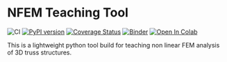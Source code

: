 # NFEM Teaching Tool

![CI](https://github.com/StatikTUM/nfem/workflows/CI/badge.svg) [![PyPI version](https://badge.fury.io/py/nfem.svg)](https://badge.fury.io/py/nfem) [![Coverage Status](https://coveralls.io/repos/github/StatikTUM/nfem/badge.svg?branch=feature/add-template)](https://coveralls.io/github/StatikTUM/nfem?branch=feature/add-template) [![Binder](https://mybinder.org/badge_logo.svg)](https://mybinder.org/v2/gh/StatikTUM/nfem/master?filepath=examples) [![Open In Colab](https://colab.research.google.com/assets/colab-badge.svg)](https://colab.research.google.com/github/StatikTUM/nfem/)

This is a lightweight python tool build for teaching non linear FEM analysis of 3D truss structures.
